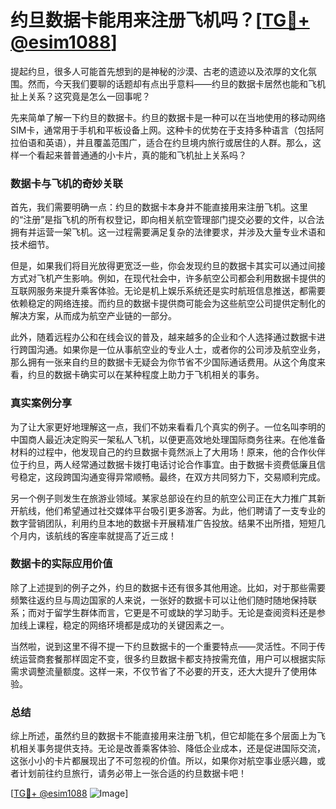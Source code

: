 # 约旦数据卡能用来注册飞机吗？[[TG💪+ @esim1088](https://t.me/s/esim1088)]

提起约旦，很多人可能首先想到的是神秘的沙漠、古老的遗迹以及浓厚的文化氛围。然而，今天我们要聊的话题却有点出乎意料——约旦的数据卡居然也能和飞机扯上关系？这究竟是怎么一回事呢？

先来简单了解一下约旦的数据卡。约旦的数据卡是一种可以在当地使用的移动网络SIM卡，通常用于手机和平板设备上网。这种卡的优势在于支持多种语言（包括阿拉伯语和英语），并且覆盖范围广，适合在约旦境内旅行或居住的人群。那么，这样一个看起来普普通通的小卡片，真的能和飞机扯上关系吗？

### 数据卡与飞机的奇妙关联

首先，我们需要明确一点：约旦的数据卡本身并不能直接用来注册飞机。这里的“注册”是指飞机的所有权登记，即向相关航空管理部门提交必要的文件，以合法拥有并运营一架飞机。这一过程需要满足复杂的法律要求，并涉及大量专业术语和技术细节。

但是，如果我们将目光放得更宽泛一些，你会发现约旦的数据卡其实可以通过间接方式对飞机产生影响。例如，在现代社会中，许多航空公司都会利用数据卡提供的互联网服务来提升乘客体验。无论是机上娱乐系统还是实时航班信息推送，都需要依赖稳定的网络连接。而约旦的数据卡提供商可能会为这些航空公司提供定制化的解决方案，从而成为航空产业链的一部分。

此外，随着远程办公和在线会议的普及，越来越多的企业和个人选择通过数据卡进行跨国沟通。如果你是一位从事航空业的专业人士，或者你的公司涉及航空业务，那么拥有一张来自约旦的数据卡无疑会为你节省不少国际通话费用。从这个角度来看，约旦的数据卡确实可以在某种程度上助力于飞机相关的事务。

### 真实案例分享

为了让大家更好地理解这一点，我们不妨来看看几个真实的例子。一位名叫李明的中国商人最近决定购买一架私人飞机，以便更高效地处理国际商务往来。在他准备材料的过程中，他发现自己的约旦数据卡竟然派上了大用场！原来，他的合作伙伴位于约旦，两人经常通过数据卡拨打电话讨论合作事宜。由于数据卡资费低廉且信号稳定，这段跨国沟通变得异常顺畅。最终，在双方共同努力下，交易顺利完成。

另一个例子则发生在旅游业领域。某家总部设在约旦的航空公司正在大力推广其新开航线，他们希望通过社交媒体平台吸引更多游客。为此，他们聘请了一支专业的数字营销团队，利用约旦本地的数据卡开展精准广告投放。结果不出所措，短短几个月内，该航线的客座率就提高了近三成！

### 数据卡的实际应用价值

除了上述提到的例子之外，约旦的数据卡还有很多其他用途。比如，对于那些需要频繁往返约旦与周边国家的人来说，一张好的数据卡可以让他们随时随地保持联系；而对于留学生群体而言，它更是不可或缺的学习助手。无论是查阅资料还是参加线上课程，稳定的网络环境都是成功的关键因素之一。

当然啦，说到这里不得不提一下约旦数据卡的一个重要特点——灵活性。不同于传统运营商套餐那样固定不变，很多约旦数据卡都支持按需充值，用户可以根据实际需求调整流量额度。这样一来，不仅节省了不必要的开支，还大大提升了使用体验。

### 总结

综上所述，虽然约旦的数据卡不能直接用来注册飞机，但它却能在多个层面上为飞机相关事务提供支持。无论是改善乘客体验、降低企业成本，还是促进国际交流，这张小小的卡片都展现出了不可忽视的价值。所以，如果你对航空事业感兴趣，或者计划前往约旦旅行，请务必带上一张合适的约旦数据卡吧！

[[TG💪+ @esim1088](https://t.me/s/esim1088) ![Image](https://i.postimg.cc/4NQfJmqS/Snipaste-2025-05-13-00-14-12.png)]